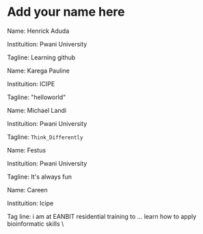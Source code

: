 # Add your name here

Name: Henrick Aduda

Instituition: Pwani University

Tagline: Learning github


Name: Karega Pauline

Instituition: ICIPE

Tagline: "helloworld"

Name: Michael Landi 

Instituition: Pwani University 

Tagline: `Think_Differently`

Name: Festus 

Instituition: Pwani University

Tagline: It's always fun

Name: Careen 

Instituition: Icipe 

Tag line: i am at EANBIT residential training  to ... learn  how to apply bioinformatic skills \
